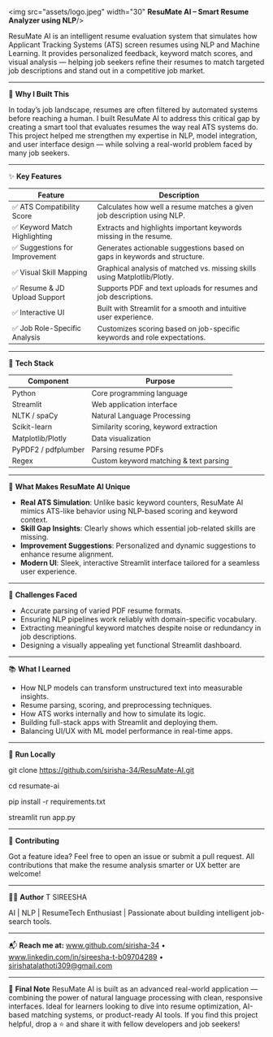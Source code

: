<img src="assets/logo.jpeg" width="30" **ResuMate AI – Smart Resume Analyzer using NLP**/>

ResuMate AI is an intelligent resume evaluation system that simulates how Applicant Tracking Systems (ATS) screen resumes using NLP and Machine Learning. It provides personalized feedback, keyword match scores, and visual analysis — helping job seekers refine their resumes to match targeted job descriptions and stand out in a competitive job market.

---

🧠 **Why I Built This**

In today’s job landscape, resumes are often filtered by automated systems before reaching a human. I built ResuMate AI to address this critical gap by creating a smart tool that evaluates resumes the way real ATS systems do. This project helped me strengthen my expertise in NLP, model integration, and user interface design — while solving a real-world problem faced by many job seekers.

---

✨ **Key Features**

| Feature                        | Description                                                                 |
|-------------------------------|-----------------------------------------------------------------------------|
| ✅ ATS Compatibility Score     | Calculates how well a resume matches a given job description using NLP.     |
| ✅ Keyword Match Highlighting  | Extracts and highlights important keywords missing in the resume.           |
| ✅ Suggestions for Improvement | Generates actionable suggestions based on gaps in keywords and structure.   |
| ✅ Visual Skill Mapping        | Graphical analysis of matched vs. missing skills using Matplotlib/Plotly.   |
| ✅ Resume & JD Upload Support  | Supports PDF and text uploads for resumes and job descriptions.             |
| ✅ Interactive UI              | Built with Streamlit for a smooth and intuitive user experience.            |
| ✅ Job Role-Specific Analysis  | Customizes scoring based on job-specific keywords and role expectations.    |

---

🧰 **Tech Stack**

| Component         | Purpose                                         |
|------------------|--------------------------------------------------|
| Python            | Core programming language                       |
| Streamlit         | Web application interface                       |
| NLTK / spaCy      | Natural Language Processing                     |
| Scikit-learn      | Similarity scoring, keyword extraction          |
| Matplotlib/Plotly | Data visualization                              |
| PyPDF2 / pdfplumber | Parsing resume PDFs                           |
| Regex             | Custom keyword matching & text parsing          |

---

🌟 **What Makes ResuMate AI Unique**

- **Real ATS Simulation**: Unlike basic keyword counters, ResuMate AI mimics ATS-like behavior using NLP-based scoring and keyword context.
- **Skill Gap Insights**: Clearly shows which essential job-related skills are missing.
- **Improvement Suggestions**: Personalized and dynamic suggestions to enhance resume alignment.
- **Modern UI**: Sleek, interactive Streamlit interface tailored for a seamless user experience.

---

🧩 **Challenges Faced**

- Accurate parsing of varied PDF resume formats.
- Ensuring NLP pipelines work reliably with domain-specific vocabulary.
- Extracting meaningful keyword matches despite noise or redundancy in job descriptions.
- Designing a visually appealing yet functional Streamlit dashboard.

---

📚 **What I Learned**

- How NLP models can transform unstructured text into measurable insights.
- Resume parsing, scoring, and preprocessing techniques.
- How ATS works internally and how to simulate its logic.
- Building full-stack apps with Streamlit and deploying them.
- Balancing UI/UX with ML model performance in real-time apps.

---

🚀 **Run Locally**

git clone https://github.com/sirisha-34/ResuMate-AI.git

cd resumate-ai

pip install -r requirements.txt

streamlit run app.py

---

🙌 **Contributing**

Got a feature idea? Feel free to open an issue or submit a pull request. All contributions that make the resume analysis smarter or UX better are welcome!

---

👩‍💻 **Author**
T SIREESHA

 AI | NLP | ResumeTech Enthusiast | Passionate about building intelligent job-search tools.

---

📬 **Reach me at:**
www.github.com/sirisha-34 • www.linkedin.com/in/sireesha-t-b09704289 • sirishatalathoti309@gmail.com

---

📌 **Final Note**
ResuMate AI is built as an advanced real-world application — combining the power of natural language processing with clean, responsive interfaces. Ideal for learners looking to dive into resume optimization, AI-based matching systems, or product-ready AI tools. If you find this project helpful, drop a ⭐ and share it with fellow developers and job seekers!

